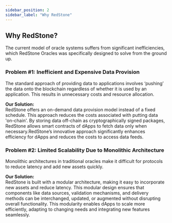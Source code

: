 ```yaml
---
sidebar_position: 2
sidebar_label: "Why RedStone"
---
```


## Why RedStone?

The current model of oracle systems suffers from significant inefficiencies, which RedStone Oracles was specifically designed to solve from the ground up.

### Problem #1: Inefficient and Expensive Data Provision
The standard approach of providing data to applications involves ‘pushing’ the data onto the blockchain regardless of whether it is used by an application. This results in unnecessary costs and resource allocation.

**Our Solution:**  
RedStone offers an on-demand data provision model instead of a fixed schedule. This approach reduces the costs associated with putting data 'on-chain'. By storing data off-chain as cryptographically signed packages, RedStone allows smart contracts of dApps to fetch data only when necessary.RedStone’s innovative approach significantly enhances efficiency for dApps and reduces the costs to access data feeds.

### Problem #2: Limited Scalability Due to Monolithic Architecture 
Monolithic architectures in traditional oracles make it difficult for protocols to reduce latency and add new assets quickly.

**Our Solution:**  
RedStone is built with a modular architecture, making it easy to incorporate new assets and reduce latency. This modular design ensures that components like data sources, validation mechanisms, and delivery methods can be interchanged, updated, or augmented without disrupting overall functionality. This modularity enables dApps to scale more efficiently, adapting to changing needs and integrating new features seamlessly.
